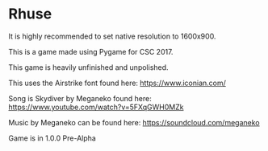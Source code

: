 # Rhuse
It is highly recommended to set native resolution to 1600x900.

This is a game made using Pygame for CSC 2017.

This game is heavily unfinished and unpolished.

This uses the Airstrike font found here: https://www.iconian.com/

Song is Skydiver by Meganeko found here: https://www.youtube.com/watch?v=5FXqGWH0MZk

Music by Meganeko can be found here: https://soundcloud.com/meganeko

Game is in 1.0.0 Pre-Alpha
